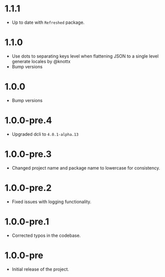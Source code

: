 # 1.1.1

- Up to date with `Refreshed` package.

# 1.1.0

- Use dots to separating keys level when flattening JSON to a single level generate locales by @knottx
- Bump versions

# 1.0.0

- Bump versions

# 1.0.0-pre.4

- Upgraded dcli to `4.0.1-alpha.13`

# 1.0.0-pre.3

- Changed project name and package name to lowercase for consistency.

# 1.0.0-pre.2

- Fixed issues with logging functionality.

# 1.0.0-pre.1

- Corrected typos in the codebase.

# 1.0.0-pre

- Initial release of the project.
